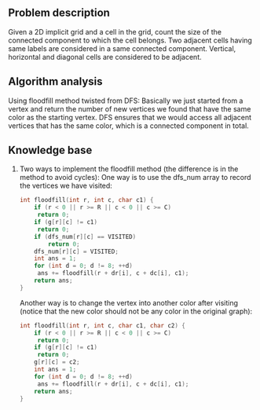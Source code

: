 ## Problem description

Given a 2D implicit grid and a cell in the grid, count the size of the connected component to which the cell belongs. Two adjacent cells having same labels are considered in a same connected component. Vertical, horizontal and diagonal cells are considered to be adjacent.

## Algorithm analysis

Using floodfill method twisted from DFS:
Basically we just started from a vertex and return the number of new vertices we found that have the same color as the starting vertex.
DFS ensures that we would access all adjacent vertices that has the same color, which is a connected component in total.

## Knowledge base

1. Two ways to implement the floodfill method (the difference is in the method to avoid cycles):
   One way is to use the dfs_num array to record the vertices we have visited:

   ```c++
   int floodfill(int r, int c, char c1) {
       if (r < 0 || r >= R || c < 0 || c >= C)
       	return 0;
       if (g[r][c] != c1)
       	return 0;
       if (dfs_num[r][c] == VISITED)
           return 0;
       dfs_num[r][c] = VISITED;
       int ans = 1;
       for (int d = 0; d != 8; ++d)
       	ans += floodfill(r + dr[i], c + dc[i], c1);
       return ans;
   }
   ```

   Another way is to change the vertex into another color after visiting (notice that the new color should not be any color in the original graph):

   ```c++
   int floodfill(int r, int c, char c1, char c2) {
       if (r < 0 || r >= R || c < 0 || c >= C)
       	return 0;
       if (g[r][c] != c1)
       	return 0;
       g[r][c] = c2;
       int ans = 1;
       for (int d = 0; d != 8; ++d)
       	ans += floodfill(r + dr[i], c + dc[i], c1);
       return ans;
   }
   ```

   